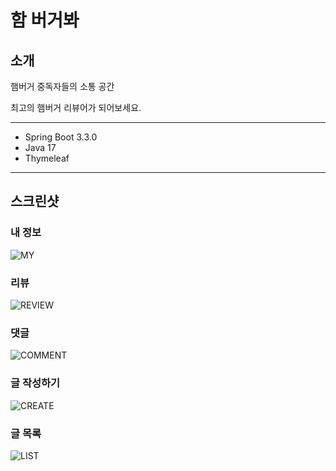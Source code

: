 # 함 버거봐

## 소개
햄버거 중독자들의 소통 공간

최고의 햄버거 리뷰어가 되어보세요.

---

- Spring Boot 3.3.0
- Java 17
- Thymeleaf

---

## 스크린샷
### 내 정보
![MY](https://github.com/user-attachments/assets/d193e867-0319-44dd-a4b0-6aafeede5edd)

### 리뷰
![REVIEW](https://github.com/user-attachments/assets/d2a8b032-9358-4f50-af7f-c685e4112c6a)

### 댓글
![COMMENT](https://github.com/user-attachments/assets/0fadf8a1-1462-427f-847b-d6637da08b9e)

### 글 작성하기
![CREATE](https://github.com/user-attachments/assets/eba1d468-5ebe-40dc-921a-7349d619484a)

### 글 목록
![LIST](https://github.com/user-attachments/assets/b2355347-05c1-4c49-bdf6-0df274f47ff6)
